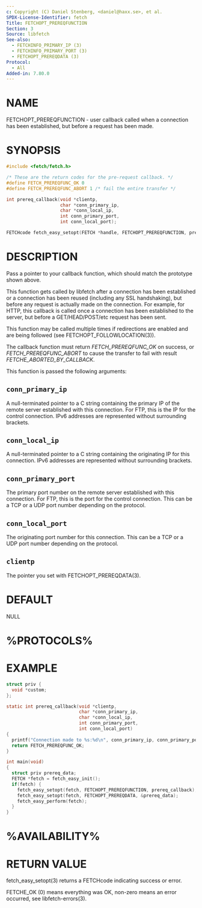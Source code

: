 ```yaml
---
c: Copyright (C) Daniel Stenberg, <daniel@haxx.se>, et al.
SPDX-License-Identifier: fetch
Title: FETCHOPT_PREREQFUNCTION
Section: 3
Source: libfetch
See-also:
  - FETCHINFO_PRIMARY_IP (3)
  - FETCHINFO_PRIMARY_PORT (3)
  - FETCHOPT_PREREQDATA (3)
Protocol:
  - All
Added-in: 7.80.0
---
```


# NAME

FETCHOPT_PREREQFUNCTION - user callback called when a connection has been
established, but before a request has been made.

# SYNOPSIS

~~~c
#include <fetch/fetch.h>

/* These are the return codes for the pre-request callback. */
#define FETCH_PREREQFUNC_OK 0
#define FETCH_PREREQFUNC_ABORT 1 /* fail the entire transfer */

int prereq_callback(void *clientp,
                    char *conn_primary_ip,
                    char *conn_local_ip,
                    int conn_primary_port,
                    int conn_local_port);

FETCHcode fetch_easy_setopt(FETCH *handle, FETCHOPT_PREREQFUNCTION, prereq_callback);
~~~

# DESCRIPTION

Pass a pointer to your callback function, which should match the prototype
shown above.

This function gets called by libfetch after a connection has been established
or a connection has been reused (including any SSL handshaking), but before any
request is actually made on the connection. For example, for HTTP, this
callback is called once a connection has been established to the server, but
before a GET/HEAD/POST/etc request has been sent.

This function may be called multiple times if redirections are enabled and are
being followed (see FETCHOPT_FOLLOWLOCATION(3)).

The callback function must return *FETCH_PREREQFUNC_OK* on success, or
*FETCH_PREREQFUNC_ABORT* to cause the transfer to fail with result
*FETCHE_ABORTED_BY_CALLBACK*.

This function is passed the following arguments:

## `conn_primary_ip`

A null-terminated pointer to a C string containing the primary IP of the
remote server established with this connection. For FTP, this is the IP for
the control connection. IPv6 addresses are represented without surrounding
brackets.

## `conn_local_ip`

A null-terminated pointer to a C string containing the originating IP for this
connection. IPv6 addresses are represented without surrounding brackets.

## `conn_primary_port`

The primary port number on the remote server established with this connection.
For FTP, this is the port for the control connection. This can be a TCP or a
UDP port number depending on the protocol.

## `conn_local_port`

The originating port number for this connection. This can be a TCP or a UDP
port number depending on the protocol.

## `clientp`

The pointer you set with FETCHOPT_PREREQDATA(3).

# DEFAULT

NULL

# %PROTOCOLS%

# EXAMPLE

~~~c
struct priv {
  void *custom;
};

static int prereq_callback(void *clientp,
                           char *conn_primary_ip,
                           char *conn_local_ip,
                           int conn_primary_port,
                           int conn_local_port)
{
  printf("Connection made to %s:%d\n", conn_primary_ip, conn_primary_port);
  return FETCH_PREREQFUNC_OK;
}

int main(void)
{
  struct priv prereq_data;
  FETCH *fetch = fetch_easy_init();
  if(fetch) {
    fetch_easy_setopt(fetch, FETCHOPT_PREREQFUNCTION, prereq_callback);
    fetch_easy_setopt(fetch, FETCHOPT_PREREQDATA, &prereq_data);
    fetch_easy_perform(fetch);
  }
}
~~~

# %AVAILABILITY%

# RETURN VALUE

fetch_easy_setopt(3) returns a FETCHcode indicating success or error.

FETCHE_OK (0) means everything was OK, non-zero means an error occurred, see
libfetch-errors(3).
